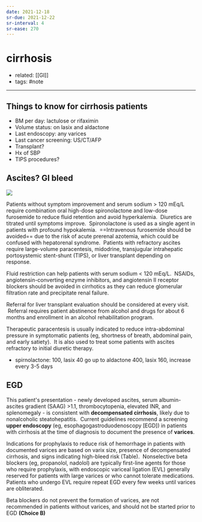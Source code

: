 ```yaml
---
date: 2021-12-18
sr-due: 2021-12-22
sr-interval: 4
sr-ease: 270
---
```


# cirrhosis

- related: [[GI]]
- tags: #note
---

## Things to know for cirrhosis patients

- BM per day: lactulose or rifaximin
- Volume status: on lasix and aldactone
- Last endoscopy: any varices
- Last cancer screening: US/CT/AFP
- Transplant?
- Hx of SBP
- TIPS procedures?

## Ascites? GI bleed

![](https://photos.thisispiggy.com/file/wikiFiles/20220808182936.png)

Patients without symptom improvement and serum sodium > 120 mEq/L require combination oral high-dose spironolactone and low-dose furosemide to reduce fluid retention and avoid hyperkalemia.  Diuretics are titrated until symptoms improve.  Spironolactone is used as a single agent in patients with profound hypokalemia.  ==Intravenous furosemide should be avoided== due to the risk of acute prerenal azotemia, which could be confused with hepatorenal syndrome.  Patients with refractory ascites require large-volume paracentesis, midodrine, transjugular intrahepatic portosystemic stent-shunt (TIPS), or liver transplant depending on response.

Fluid restriction can help patients with serum sodium < 120 mEq/L.  NSAIDs, angiotensin-converting enzyme inhibitors, and angiotensin II receptor blockers should be avoided in cirrhotics as they can reduce glomerular filtration rate and precipitate renal failure.

Referral for liver transplant evaluation should be considered at every visit.  Referral requires patient abstinence from alcohol and drugs for about 6 months and enrollment in an alcohol rehabilitation program.

Therapeutic paracentesis is usually indicated to reduce intra-abdominal pressure in symptomatic patients (eg, shortness of breath, abdominal pain, and early satiety).  It is also used to treat some patients with ascites refractory to initial diuretic therapy.

- spirnolactone: 100, lasix 40 go up to aldactone 400, lasix 160, increase every 3-5 days

## EGD

This patient's presentation - newly developed ascites, serum albumin-ascites gradient (SAAG) >1.1, thrombocytopenia, elevated INR, and splenomegaly - is consistent with **decompensated cirrhosis**, likely due to nonalcoholic steatohepatitis.  Current guidelines recommend a screening **upper endoscopy** (eg, esophagogastroduodenoscopy [EGD]) in patients with cirrhosis at the time of diagnosis to document the presence of **varices**.

Indications for prophylaxis to reduce risk of hemorrhage in patients with documented varices are based on varix size, presence of decompensated cirrhosis, and signs indicating high-bleed risk (Table).  Nonselective beta blockers (eg, propanolol, nadolol) are typically first-line agents for those who require prophylaxis, with endoscopic variceal ligation (EVL) generally reserved for patients with large varices or who cannot tolerate medications.  Patients who undergo EVL require repeat EGD every few weeks until varices are obliterated.

Beta blockers do not prevent the formation of varices, are not recommended in patients without varices, and should not be started prior to EGD **(Choice B)**
